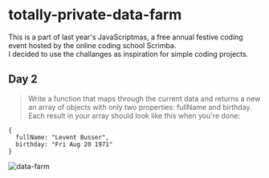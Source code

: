 # totally-private-data-farm

This is a part of last year's JavaScriptmas, a free annual festive coding event hosted by the online coding school Scrimba.<br>
I decided to use the challanges as inspiration for simple coding projects.




## Day 2
 >Write a function that maps through the current data and returns a new an array of objects with only two properties: fullName and birthday. Each result in your 
array should look like this when you're done: 

```
{
  fullName: "Levent Busser", 
  birthday: "Fri Aug 20 1971"
}
```

![data-farm](https://github.com/amandarondina/totally-private-data-farm/assets/132560768/611cfdb6-d5d5-4cbf-9808-47d39d0b39a2)
